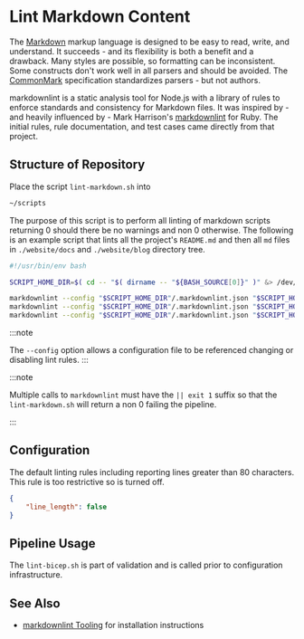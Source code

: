 # Lint Markdown Content

The [Markdown](https://en.wikipedia.org/wiki/Markdown) markup language is designed to be easy to read, write, and understand. It succeeds - and its flexibility is both a benefit and a drawback. Many styles are possible, so formatting can be inconsistent. Some constructs don't work well in all parsers and should be avoided. The [CommonMark](https://commonmark.org) specification standardizes parsers - but not authors.

markdownlint is a static analysis tool for Node.js with a library of rules to enforce standards and consistency for Markdown files. It was inspired by - and heavily influenced by - Mark Harrison's [markdownlint](https://github.com/markdownlint/markdownlint) for Ruby. The initial rules, rule documentation, and test cases came directly from that project.

## Structure of Repository

Place the script `lint-markdown.sh` into

```bash
~/scripts
```

The purpose of this script is to perform all linting of markdown scripts returning 0 should there be no warnings and non 0 otherwise.  The following is an example script that lints all the project's `README.md` and then all `md` files in `./website/docs` and `./website/blog` directory tree.

```bash
#!/usr/bin/env bash

SCRIPT_HOME_DIR=$( cd -- "$( dirname -- "${BASH_SOURCE[0]}" )" &> /dev/null && pwd )

markdownlint --config "$SCRIPT_HOME_DIR"/.markdownlint.json "$SCRIPT_HOME_DIR"/../website/docs/**/*.md || exit 1
markdownlint --config "$SCRIPT_HOME_DIR"/.markdownlint.json "$SCRIPT_HOME_DIR"/../website/blog/**/*.md || exit 1
markdownlint --config "$SCRIPT_HOME_DIR"/.markdownlint.json "$SCRIPT_HOME_DIR"/../README.md || exit 1
```

:::note

The `--config` option allows a configuration file to be referenced changing or disabling lint rules.
:::

:::note

Multiple calls to `markdownlint` must have the `|| exit 1` suffix so that the `lint-markdown.sh` will return a non 0 failing the pipeline.

:::

## Configuration

The default linting rules including reporting lines greater than 80 characters.  This rule is too restrictive so is turned off.

```json title=".markdownlint.json"
{
    "line_length": false
}
```

## Pipeline Usage

The `lint-bicep.sh` is part of validation and is called prior to configuration infrastructure.

## See Also

- [markdownlint Tooling](../../tooling/markdownlint) for installation instructions
